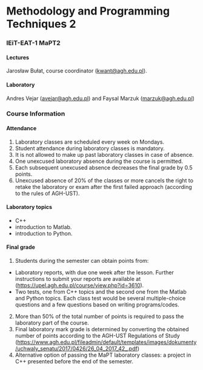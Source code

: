 # Methodology and Programming Techniques 2
### IEiT-EAT-1 MaPT2

#### Lectures 
Jarosław Bułat, course coordinator (kwant@agh.edu.pl).
#### Laboratory 
Andres Vejar (avejar@agh.edu.pl) and Faysal Marzuk (marzuk@agh.edu.pl)

### Course Information
#### Attendance
1. Laboratory classes are scheduled every week on Mondays.
2. Student attendance during laboratory classes is mandatory.
3. It is not allowed to make up past laboratory classes in case of absence.
4. One unexcused laboratory absence during the course is permitted.
5. Each subsequent unexcused absence decreases the final grade by 0.5 points.
6. Unexcused absence of 20% of the classes or more cancels the right to retake
   the laboratory or exam after the first failed approach (according to
   the rules of AGH-UST).
#### Laboratory topics
- C++ 
- introduction to Matlab.
- introduction to Python.

#### Final grade
1. Students during the semester can obtain points from:
  - Laboratory reports, with due one week after the lesson. Further
    instructions to submit your reports are available at
    (https://upel.agh.edu.pl/course/view.php?id=3610).
  - Two tests, one from C++ topics and the second one from the Matlab and
    Python topics.  Each class test would be several multiple-choice
    questions and a few questions based on writing programs/codes.
2. More than 50% of the total number of points is required to pass the
   laboratory part of the course.
3. Final laboratory mark grade is determined by converting the obtained
   number of points according to the AGH-UST Regulations of Study
   (https://www.agh.edu.pl/fileadmin/default/templates/images/dokumenty/uchwaly_senatu/2017/0426/26_04_2017_42_.pdf)
4. Alternative option of passing the MaPT laboratory classes: a project in
   C++ presented before the end of the semester.
    
